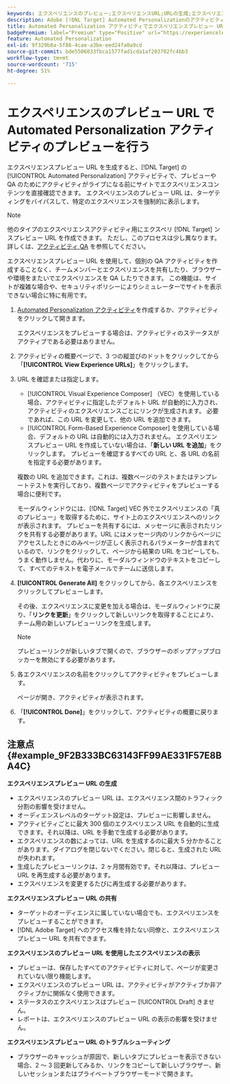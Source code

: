 ```yaml
---
keywords: エクスペリエンスのプレビュー;エクスペリエンスURL;URLの生成;エクスペリエンスのURLの表示
description: Adobe [!DNL Target] Automated Personalizationのアクティビティにエクスペリエンスプレビュー URL を使用して、アクティビティがライブになる前にサイト上で直接エクスペリエンスコンテンツを表示する方法を説明します。
title: Automated Personalization アクティビティでエクスペリエンスプレビュー URL を使用するにはどうすればよいですか？
badgePremium: label="Premium" type="Positive" url="https://experienceleague.adobe.com/docs/target/using/introduction/intro.html?lang=ja#premium newtab=true" tooltip="Target Premium に含まれる機能を確認してください。"
feature: Automated Personalization
exl-id: 9f329b8a-5f86-4cae-a3be-eed24fa0a9cd
source-git-commit: bde5506033fbca1577fad1cda1af203702fc4bb3
workflow-type: tm+mt
source-wordcount: '715'
ht-degree: 51%

---
```


# エクスペリエンスのプレビュー URL で Automated Personalization アクティビティのプレビューを行う

エクスペリエンスプレビュー URL を生成すると、[!DNL Target] の [!UICONTROL Automated Personalization] アクティビティで、プレビューや QA のためにアクティビティがライブになる前にサイトでエクスペリエンスコンテンツを直接確認できます。 エクスペリエンスのプレビュー URL は、ターゲティングをバイパスして、特定のエクスペリエンスを強制的に表示します。

>[!NOTE]
>
>他のタイプのエクスペリエンスアクティビティ用にエクスペリ [!DNL Target] ンスプレビュー URL を作成できます。 ただし、このプロセスは少し異なります。 詳しくは、[アクティビティ QA](/help/main/c-activities/c-activity-qa/activity-qa.md#preview) を参照してください。

エクスペリエンスプレビュー URL を使用して、個別の QA アクティビティを作成することなく、チームメンバーとエクスペリエンスを共有したり、ブラウザーや環境をまたいでエクスペリエンスを QA したりできます。 この機能は、サイトが複雑な場合や、セキュリティポリシーによりシミュレーターでサイトを表示できない場合に特に有用です。

1. [Automated Personalization アクティビティ](/help/main/c-activities/t-automated-personalization/create-ap-activity.md#task_8AAF837796D74CF893CA2F88BA1491C9)を作成するか、アクティビティをクリックして開きます。

   エクスペリエンスをプレビューする場合は、アクティビティのステータスがアクティブである必要はありません。

1. アクティビティの概要ページで、3 つの縦並びのドットをクリックしてから「**[!UICONTROL View Experience URLs]**」をクリックします。

1. URL を確認または指定します。

   * [!UICONTROL Visual Experience Composer] （VEC）を使用している場合、アクティビティに指定したデフォルト URL が自動的に入力され、アクティビティのエクスペリエンスごとにリンクが生成されます。 必要であれば、この URL を変更して、他の URL を追加できます。
   * [!UICONTROL Form-Based Experience Composer] を使用している場合、デフォルトの URL は自動的には入力されません。 エクスペリエンスプレビュー URL を作成していない場合は、「**新しい URL を追加**」をクリックします。 プレビューを確認するすべての URL と、各 URL の名前を指定する必要があります。

   複数の URL を追加できます。これは、複数ページのテストまたはテンプレートテストを実行しており、複数ページでアクティビティをプレビューする場合に便利です。

   モーダルウィンドウには、[!DNL Target] VEC 外でエクスペリエンスの「真のプレビュー」を取得するために、サイト上のエクスペリエンスへのリンクが表示されます。 プレビューを共有するには、メッセージに表示されたリンクを共有する必要があります。URL にはメッセージ内のリンクからページにアクセスしたときにのみページが正しく表示されるパラメーターが含まれているので、リンクをクリックして、ページから結果の URL をコピーしても、うまく動作しません。代わりに、モーダルウィンドウのテキストをコピーして、すべてのテキストを電子メールでチームに送信します。

1. **[!UICONTROL Generate All]** をクリックしてから、各エクスペリエンスをクリックしてプレビューします。

   その後、エクスペリエンスに変更を加える場合は、モーダルウィンドウに戻り、「**リンクを更新**」をクリックして新しいリンクを取得することにより、チーム用の新しいプレビューリンクを生成します。

   >[!NOTE]
   >
   >プレビューリンクが新しいタブで開くので、ブラウザーのポップアップブロッカーを無効にする必要があります。

1. 各エクスペリエンスの名前をクリックしてアクティビティをプレビューします。

   ページが開き、アクティビティが表示されます。

1. 「**[!UICONTROL Done]**」をクリックして、アクティビティの概要に戻ります。

## 注意点 {#example_9F2B333BC63143FF99AE331F57E8BA4C}

**エクスペリエンスプレビュー URL の生成**

* エクスペリエンスのプレビュー URL は、エクスペリエンス間のトラフィック分割の影響を受けません。
* オーディエンスレベルのターゲット設定は、プレビューに影響しません。
* アクティビティごとに最大 300 個のエクスペリエンス URL を自動的に生成できます。それ以降は、URL を手動で生成する必要があります。
* エクスペリエンスの数によっては、URL を生成するのに最大 5 分かかることがあります。ダイアログを閉じないでください。閉じると、生成された URL が失われます。
* 生成したプレビューリンクは、2 ヶ月間有効です。それ以降は、プレビュー URL を再生成する必要があります。
* エクスペリエンスを変更するたびに再生成する必要があります。

**エクスペリエンスプレビュー URL の共有**

* ターゲットのオーディエンスに属していない場合でも、エクスペリエンスをプレビューすることができます。
* [!DNL Adobe Target] へのアクセス権を持たない同僚と、エクスペリエンスプレビュー URL を共有できます。

**エクスペリエンスのプレビュー URL を使用したエクスペリエンスの表示**

* プレビューは、保存したすべてのアクティビティに対して、ページが変更されていない限り機能します。
* エクスペリエンスのプレビュー URL は、アクティビティがアクティブか非アクティブかに関係なく使用できます。
* ステータスのエクスペリエンスはプレビュー [!UICONTROL Draft] きません。
* レポートは、エクスペリエンスのプレビュー URL の表示の影響を受けません。

**エクスペリエンスプレビュー URL のトラブルシューティング**

* ブラウザーのキャッシュが原因で、新しいタブにプレビューを表示できない場合、2 ～ 3 回更新してみるか、リンクをコピーして新しいブラウザー、新しいセッションまたはプライベートブラウザーモードで開きます。
